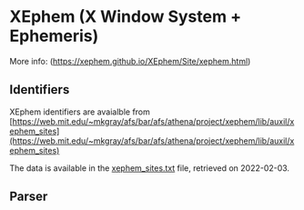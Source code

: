 # XEphem (X Window System + Ephemeris) 


More info:
(https://xephem.github.io/XEphem/Site/xephem.html)

## Identifiers
XEphem identifiers are avaialble from [https://web.mit.edu/~mkgray/afs/bar/afs/athena/project/xephem/lib/auxil/xephem_sites](https://web.mit.edu/~mkgray/afs/bar/afs/athena/project/xephem/lib/auxil/xephem_sites)

The data is available in the [xephem_sites.txt](xephem_sites.txt) file, retrieved on 2022-02-03.


## Parser


